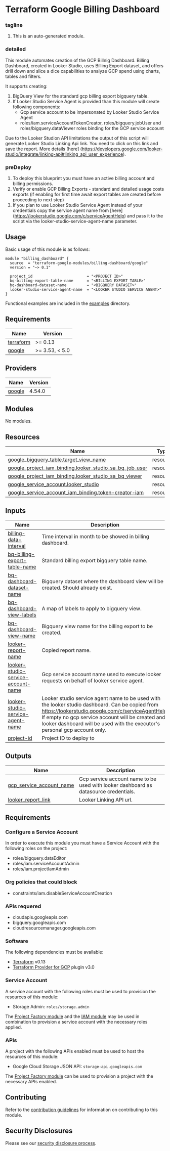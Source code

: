 # Terraform Google Billing Dashboard

### tagline
1. This is an auto-generated module.

### detailed
This module automates creation of the GCP Billnig Dashboard. Billing Dashboard, created in Looker Studio, uses Billing Export dataset, and offers drill down and slice a dice capabilities to analyze GCP spend using charts, tables and filters.

It supports creating:

1. BigQuery View for the standard gcp billing export bigquery table.
1.  If Looker Studio Service Agent is provided than this module will create following components:
    - Gcp service account to be impersonated by Looker Studio Service Agent  
    - roles/iam.serviceAccountTokenCreator, roles/bigquery.jobUser and roles/bigquery.dataViewer roles binding for the GCP service account

Due to the Looker Studion API limitations the output of this script will generate Looker Studio Linking Api link. You need to click on this link and save the report. More details [here] (https://developers.google.com/looker-studio/integrate/linking-api#linking_api_user_experience).

### preDeploy
1. To deploy this blueprint you must have an active billing account and billing permissions.
1. Verify or enable GCP Billing Exports - standard and detailed usage costs exports (if enabling for first time await export tables are created before proceeding to next step)
1. If you plan to use Looker Studio Service Agent instead of your credentials copy the service agent name from [here] (https://lookerstudio.google.com/c/serviceAgentHelp) and pass it to the script via the looker-studio-service-agent-name parameter.

## Usage

Basic usage of this module is as follows:

```hcl
module "billing_dashboard" {
  source  = "terraform-google-modules/billing-dashboard/google"
  version = "~> 0.1"

  project_id                        = "<PROJECT ID>"
  bq-billing-export-table-name      = "<BILLING EXPORT TABLE>"
  bq-dashboard-dataset-name         = "<BIGQUERY DATASET>"
  looker-studio-service-agent-name  = "<LOOKER STUDIO SERVICE AGENT>"
}
```

Functional examples are included in the
[examples](./examples/) directory.

<!-- BEGINNING OF PRE-COMMIT-TERRAFORM DOCS HOOK -->
## Requirements

| Name | Version |
|------|---------|
| <a name="requirement_terraform"></a> [terraform](#requirement\_terraform) | >= 0.13 |
| <a name="requirement_google"></a> [google](#requirement\_google) | >= 3.53, < 5.0 |

## Providers

| Name | Version |
|------|---------|
| <a name="provider_google"></a> [google](#provider\_google) | 4.54.0 |

## Modules

No modules.

## Resources

| Name | Type |
|------|------|
| [google_bigquery_table.target_view_name](https://registry.terraform.io/providers/hashicorp/google/latest/docs/resources/bigquery_table) | resource |
| [google_project_iam_binding.looker_studio_sa_bq_job_user](https://registry.terraform.io/providers/hashicorp/google/latest/docs/resources/project_iam_binding) | resource |
| [google_project_iam_binding.looker_studio_sa_bq_viewer](https://registry.terraform.io/providers/hashicorp/google/latest/docs/resources/project_iam_binding) | resource |
| [google_service_account.looker_studio](https://registry.terraform.io/providers/hashicorp/google/latest/docs/resources/service_account) | resource |
| [google_service_account_iam_binding.token-creator-iam](https://registry.terraform.io/providers/hashicorp/google/latest/docs/resources/service_account_iam_binding) | resource |

## Inputs

| Name | Description | Type | Default | Required |
|------|-------------|------|---------|:--------:|
| <a name="input_billing-data-interval"></a> [billing-data-interval](#input\_billing-data-interval) | Time interval in month to be showed in billing dashboard. | `number` | `13` | no |
| <a name="input_bq-billing-export-table-name"></a> [bq-billing-export-table-name](#input\_bq-billing-export-table-name) | Standard billing export bigquery table name. | `string` | n/a | yes |
| <a name="input_bq-dashboard-dataset-name"></a> [bq-dashboard-dataset-name](#input\_bq-dashboard-dataset-name) | Bigquery dataset where the dashboard view will be created. Should already exist. | `string` | n/a | yes |
| <a name="input_bq-dashboard-view-labels"></a> [bq-dashboard-view-labels](#input\_bq-dashboard-view-labels) | A map of labels to apply to bigquery view. | `map(string)` | `{}` | no |
| <a name="input_bq-dashboard-view-name"></a> [bq-dashboard-view-name](#input\_bq-dashboard-view-name) | Bigquery view name for the billing export to be created. | `string` | `"billing-export-view"` | no |
| <a name="input_looker-report-name"></a> [looker-report-name](#input\_looker-report-name) | Copied report name. | `string` | `"billing-report"` | no |
| <a name="input_looker-studio-service-account-name"></a> [looker-studio-service-account-name](#input\_looker-studio-service-account-name) | Gcp service account name used to execute looker requests on behalf of looker service agent. | `string` | `"looker-studio-sa"` | no |
| <a name="input_looker-studio-service-agent-name"></a> [looker-studio-service-agent-name](#input\_looker-studio-service-agent-name) | Looker studio service agent name to be used with the looker studio dashboard. Can be copied from https://lookerstudio.google.com/c/serviceAgentHelp. If empty no gcp service account will be created and looker dashboard will be used with the executor's personal gcp account only. | `string` | `null` | no |
| <a name="input_project-id"></a> [project-id](#input\_project-id) | Project ID to deploy to | `string` | n/a | yes |

## Outputs

| Name | Description |
|------|-------------|
| <a name="output_gcp_service_account_name"></a> [gcp\_service\_account\_name](#output\_gcp\_service\_account\_name) | Gcp service account name to be used with looker dashboard as datasource credentials. |
| <a name="output_looker_report_link"></a> [looker\_report\_link](#output\_looker\_report\_link) | Looker Linking API url. |

<!-- END OF PRE-COMMIT-TERRAFORM DOCS HOOK -->

## Requirements

### Configure a Service Account
In order to execute this module you must have a Service Account with the following roles on the project:

- roles/bigquery.dataEditor
- roles/iam.serviceAccountAdmin
- roles/iam.projectIamAdmin

### Org policies that could block

- constraints/iam.disableServiceAccountCreation

### APIs requered

- cloudapis.googleapis.com
- bigquery.googleapis.com
- cloudresourcemanager.googleapis.com

### Software

The following dependencies must be available:

- [Terraform][terraform] v0.13
- [Terraform Provider for GCP][terraform-provider-gcp] plugin v3.0

### Service Account

A service account with the following roles must be used to provision
the resources of this module:

- Storage Admin: `roles/storage.admin`

The [Project Factory module][project-factory-module] and the
[IAM module][iam-module] may be used in combination to provision a
service account with the necessary roles applied.

### APIs

A project with the following APIs enabled must be used to host the
resources of this module:

- Google Cloud Storage JSON API: `storage-api.googleapis.com`

The [Project Factory module][project-factory-module] can be used to
provision a project with the necessary APIs enabled.

## Contributing

Refer to the [contribution guidelines](./CONTRIBUTING.md) for
information on contributing to this module.

[iam-module]: https://registry.terraform.io/modules/terraform-google-modules/iam/google
[project-factory-module]: https://registry.terraform.io/modules/terraform-google-modules/project-factory/google
[terraform-provider-gcp]: https://www.terraform.io/docs/providers/google/index.html
[terraform]: https://www.terraform.io/downloads.html

## Security Disclosures

Please see our [security disclosure process](./SECURITY.md).
